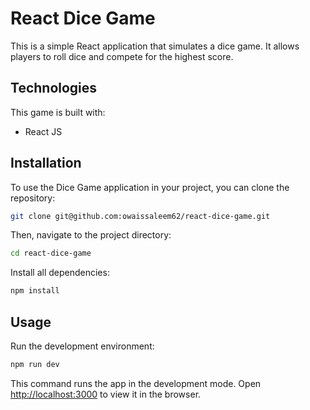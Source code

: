 
# React Dice Game

This is a simple React application that simulates a dice game. It allows players to roll dice and compete for the highest score.

## Technologies

This game is built with:

- React JS

## Installation

To use the Dice Game application in your project, you can clone the repository:

```bash
git clone git@github.com:owaissaleem62/react-dice-game.git
```

Then, navigate to the project directory:

```bash
cd react-dice-game
```

Install all dependencies:

```bash
npm install
```

## Usage

Run the development environment:

```bash
npm run dev
```

This command runs the app in the development mode.
Open [http://localhost:3000](http://localhost:3000) to view it in the browser.

